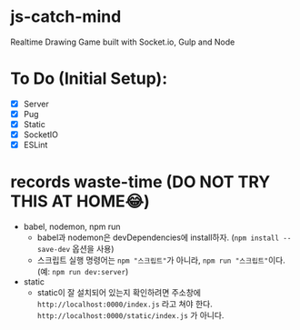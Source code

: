 # js-catch-mind
Realtime Drawing Game built with Socket.io, Gulp and Node

# To Do (Initial Setup):
- [x] Server
- [x] Pug
- [x] Static
- [x] SocketIO
- [x] ESLint

# records waste-time (DO NOT TRY THIS AT HOME😂)
- babel, nodemon, npm run
  - babel과 nodemon은 devDependencies에 install하자. (`npm install --save-dev` 옵션을 사용)
  - 스크립트 실행 명령어는 `npm "스크립트"`가 아니라, `npm run "스크립트"`이다. (예: `npm run dev:server`)
- static
  - static이 잘 설치되어 있는지 확인하려면 주소창에 `http://localhost:0000/index.js` 라고 쳐야 한다. `http://localhost:0000/static/index.js` 가 아니다.